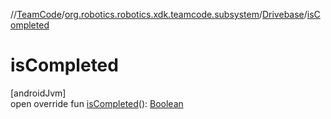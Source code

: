 //[TeamCode](../../../index.md)/[org.robotics.robotics.xdk.teamcode.subsystem](../index.md)/[Drivebase](index.md)/[isCompleted](is-completed.md)

# isCompleted

[androidJvm]\
open override fun [isCompleted](is-completed.md)(): [Boolean](https://kotlinlang.org/api/latest/jvm/stdlib/kotlin/-boolean/index.html)
